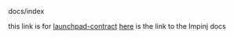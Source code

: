 docs/index

this link is for [launchpad-contract](launchpad-contract.md)
[here](https://legshampoo.github.io/Impinj_RFID/) is the link to the Impinj docs